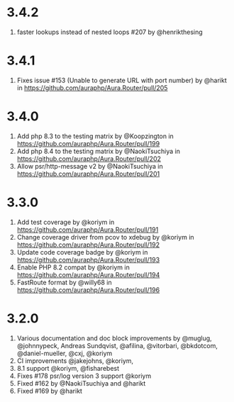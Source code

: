 # 3.4.2

1. faster lookups instead of nested loops #207 by @henrikthesing

# 3.4.1

1. Fixes issue #153 (Unable to generate URL with port number) by @harikt in https://github.com/auraphp/Aura.Router/pull/205

# 3.4.0

1. Add php 8.3 to the testing matrix by @Koopzington in https://github.com/auraphp/Aura.Router/pull/199
1. Add php 8.4 to the testing matrix by @NaokiTsuchiya in https://github.com/auraphp/Aura.Router/pull/202
1. Allow psr/http-message v2 by @NaokiTsuchiya in https://github.com/auraphp/Aura.Router/pull/201

# 3.3.0

1. Add test coverage by @koriym in https://github.com/auraphp/Aura.Router/pull/191
1. Change coverage driver from pcov to xdebug by @koriym in https://github.com/auraphp/Aura.Router/pull/192
1. Update code coverage badge by @koriym in https://github.com/auraphp/Aura.Router/pull/193
1. Enable PHP 8.2 compat by @koriym in https://github.com/auraphp/Aura.Router/pull/194
1. FastRoute format by @willy68 in https://github.com/auraphp/Aura.Router/pull/196

# 3.2.0

1. Various documentation and doc block improvements by @muglug, @johnnypeck, Andreas Sundqvist, @afilina, @vitorbari, @bkdotcom, @daniel-mueller, @cxj, @koriym
1. CI improvements @jakejohns, @koriym,
1. 8.1 support @koriym, @fisharebest
1. Fixes #178 psr/log version 3 support @koriym
1. Fixed #162 by @NaokiTsuchiya and @harikt
1. Fixed #169 by @harikt
